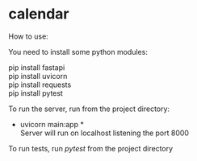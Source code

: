 # calendar

How to use:  <br />

You need to install some python modules:

pip install fastapi <br />
pip install uvicorn <br />
pip install requests <br />
pip install pytest <br />

To run the server, run from the project directory: <br />
* uvicorn main:app * <br />
Server will run on localhost listening the port 8000 <br />

To run tests, run *pytest* from the project directory <br />

